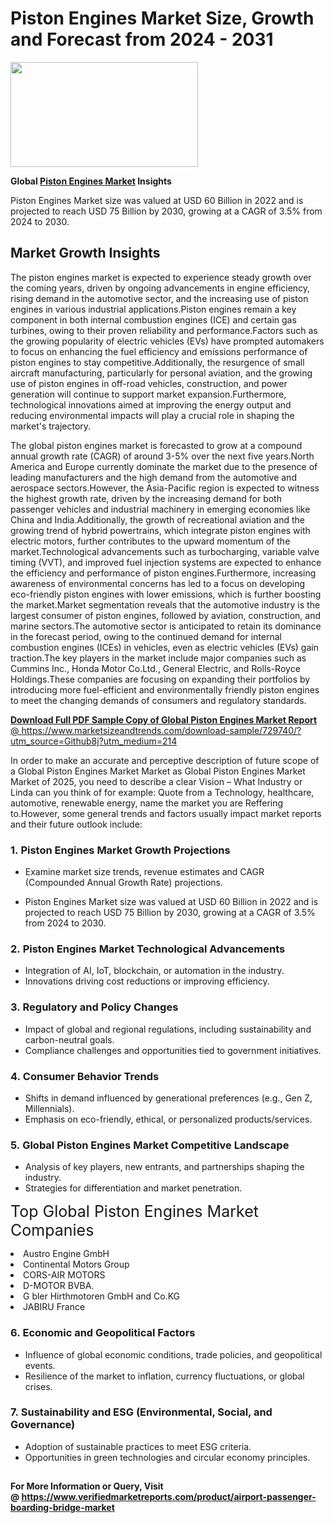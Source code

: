 <H1>Piston Engines Market Size, Growth and Forecast from 2024 - 2031</H1><img class="aligncenter size-medium wp-image-584254" src="https://thirdeyenews.in/wp-content/uploads/2024/09/Global-Market-Research-300x168.jpeg" alt="" width="300" height="168" /><p><strong>Global&nbsp;<a href="https://www.marketsizeandtrends.com/download-sample/729740/?utm_source=Github8j?utm_medium=214">Piston Engines Market</a> Insights</strong></p><p>Piston Engines Market size was valued at USD 60 Billion in 2022 and is projected to reach USD 75 Billion by 2030, growing at a CAGR of 3.5% from 2024 to 2030.</p><p><h2>Market Growth Insights</h2> <p>The piston engines market is expected to experience steady growth over the coming years, driven by ongoing advancements in engine efficiency, rising demand in the automotive sector, and the increasing use of piston engines in various industrial applications.Piston engines remain a key component in both internal combustion engines (ICE) and certain gas turbines, owing to their proven reliability and performance.Factors such as the growing popularity of electric vehicles (EVs) have prompted automakers to focus on enhancing the fuel efficiency and emissions performance of piston engines to stay competitive.Additionally, the resurgence of small aircraft manufacturing, particularly for personal aviation, and the growing use of piston engines in off-road vehicles, construction, and power generation will continue to support market expansion.Furthermore, technological innovations aimed at improving the energy output and reducing environmental impacts will play a crucial role in shaping the market's trajectory.</p> <p><a href="download_link_here"></a></p> <p>The global piston engines market is forecasted to grow at a compound annual growth rate (CAGR) of around 3-5% over the next five years.North America and Europe currently dominate the market due to the presence of leading manufacturers and the high demand from the automotive and aerospace sectors.However, the Asia-Pacific region is expected to witness the highest growth rate, driven by the increasing demand for both passenger vehicles and industrial machinery in emerging economies like China and India.Additionally, the growth of recreational aviation and the growing trend of hybrid powertrains, which integrate piston engines with electric motors, further contributes to the upward momentum of the market.Technological advancements such as turbocharging, variable valve timing (VVT), and improved fuel injection systems are expected to enhance the efficiency and performance of piston engines.Furthermore, increasing awareness of environmental concerns has led to a focus on developing eco-friendly piston engines with lower emissions, which is further boosting the market.Market segmentation reveals that the automotive industry is the largest consumer of piston engines, followed by aviation, construction, and marine sectors.The automotive sector is anticipated to retain its dominance in the forecast period, owing to the continued demand for internal combustion engines (ICEs) in vehicles, even as electric vehicles (EVs) gain traction.The key players in the market include major companies such as Cummins Inc., Honda Motor Co.Ltd., General Electric, and Rolls-Royce Holdings.These companies are focusing on expanding their portfolios by introducing more fuel-efficient and environmentally friendly piston engines to meet the changing demands of consumers and regulatory standards.<p><a href="get_more_link_here"></p><p><span class=""><strong>Download Full PDF Sample Copy of Global Piston Engines Market Report</strong> @ <a href="https://www.marketsizeandtrends.com/download-sample/729740/?utm_source=Github8j?utm_medium=214" target="_blank">https://www.marketsizeandtrends.com/download-sample/729740/?utm_source=Github8j?utm_medium=214</a></span></p><p>In order to make an accurate and perceptive description of future scope of a Global&nbsp;Piston Engines Market Market as Global&nbsp;Piston Engines Market Market of 2025, you need to describe a clear Vision &ndash; What Industry or Linda can you think of for example: Quote from a Technology, healthcare, automotive, renewable energy, name the market you are Reffering to.However, some general trends and factors usually impact market reports and their future outlook include:</p><h3>1.&nbsp;<strong>Piston Engines Market Growth Projections</strong></h3><ul><li>Examine market size trends, revenue estimates and CAGR (Compounded Annual Growth Rate) projections.</li><li><p>Piston Engines Market size was valued at USD 60 Billion in 2022 and is projected to reach USD 75 Billion by 2030, growing at a CAGR of 3.5% from 2024 to 2030.</p></li></ul><h3>2.&nbsp;<strong>Piston Engines Market Technological Advancements</strong></h3><ul><li>Integration of AI, IoT, blockchain, or automation in the industry.</li><li>Innovations driving cost reductions or improving efficiency.</li></ul><h3>3.&nbsp;<strong>Regulatory and Policy Changes</strong></h3><ul><li>Impact of global and regional regulations, including sustainability and carbon-neutral goals.</li><li>Compliance challenges and opportunities tied to government initiatives.</li></ul><h3>4.&nbsp;<strong>Consumer Behavior Trends</strong></h3><ul><li>Shifts in demand influenced by generational preferences (e.g., Gen Z, Millennials).</li><li>Emphasis on eco-friendly, ethical, or personalized products/services.</li></ul><h3>5.&nbsp;<strong>Global Piston Engines Market Competitive Landscape</strong></h3><ul><li>Analysis of key players, new entrants, and partnerships shaping the industry.</li><li>Strategies for differentiation and market penetration.</li></ul><p data-pm-slice="1 1 []"><span style="color: inherit; font-family: inherit; font-size: 25px;">Top Global Piston Engines Market Companies</span></p><div class="" data-test-id=""><p><li>Austro Engine GmbH</li><li> Continental Motors Group</li><li> CORS-AIR MOTORS</li><li> D-MOTOR BVBA.</li><li> G bler Hirthmotoren GmbH and Co.KG</li><li> JABIRU France</li></p></div><h3>6.&nbsp;<strong>Economic and Geopolitical Factors</strong></h3><ul><li>Influence of global economic conditions, trade policies, and geopolitical events.</li><li>Resilience of the market to inflation, currency fluctuations, or global crises.</li></ul><h3>7.&nbsp;<strong>Sustainability and ESG (Environmental, Social, and Governance)</strong></h3><ul><li>Adoption of sustainable practices to meet ESG criteria.</li><li>Opportunities in green technologies and circular economy principles.</li></ul><h2><strong style="font-size: 14px;">For More Information or Query, Visit @&nbsp;</strong><a style="background-color: #ffffff; font-size: 14px;" href="https://www.marketsizeandtrends.com/report/piston-engines-market/" target="_blank">https://www.verifiedmarketreports.com/product/airport-passenger-boarding-bridge-market</a></h2>